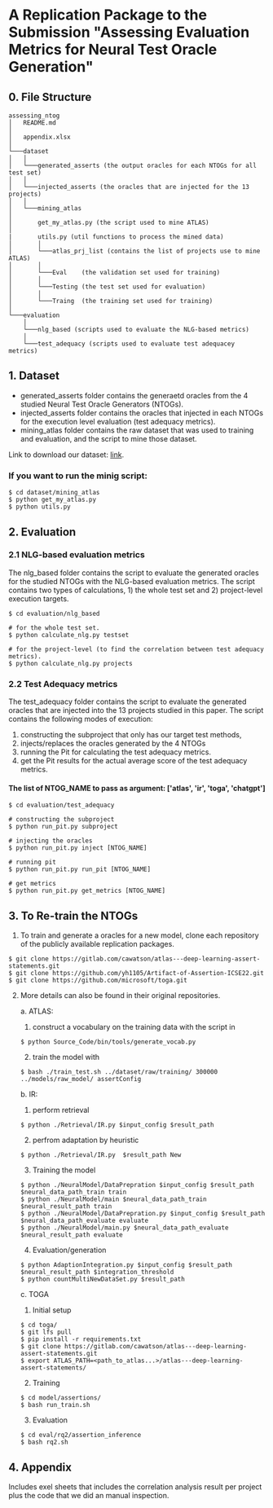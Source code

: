 # A Replication Package to the Submission "Assessing Evaluation Metrics for Neural Test Oracle Generation"

## 0. File Structure
```
assessing_ntog
│   README.md
│
│   appendix.xlsx
│
└───dataset
│   │
│   └───generated_asserts (the output oracles for each NTOGs for all test set)
│   │
│   └───injected_asserts (the oracles that are injected for the 13 projects)
│   │
│   └───mining_atlas
│
│       get_my_atlas.py (the script used to mine ATLAS)
│
|       utils.py (util functions to process the mined data)
│       │
│       └───atlas_prj_list (contains the list of projects use to mine ATLAS)
│       │
│       └───Eval    (the validation set used for training)
│       │
│       └───Testing (the test set used for evaluation)
│       │
│       └───Traing  (the training set used for training)
│
└───evaluation
    │
    └───nlg_based (scripts used to evaluate the NLG-based metrics)
    │
    └───test_adequacy (scripts used to evaluate test adequacey metrics)   
```

## 1. Dataset
- generated_asserts folder contains the generaetd oracles from the 4 studied Neural Test Oracle Generators (NTOGs).
- injected_asserts folder contains the oracles that injected in each NTOGs for the execution level evaluation (test adequacy metrics).
- mining_atlas folder contains the raw dataset that was used to training and evaluation, and the script to mine those dataset.

Link to download our dataset: [link](https://drive.google.com/drive/folders/1MA2fMbSXLNGgAZB6OU1kDwvHmfqeliv0?usp=sharing).

### If you want to run the minig script:

```
$ cd dataset/mining_atlas
$ python get_my_atlas.py
$ python utils.py
```

## 2. Evaluation
### 2.1 NLG-based evaluation metrics
The nlg_based folder contains the script to evaluate the generated oracles for the studied NTOGs with the NLG-based evaluation metrics.
The script contains two types of calculations, 1) the whole test set and 2) project-level execution targets.

```
$ cd evaluation/nlg_based

# for the whole test set.
$ python calculate_nlg.py testset

# for the project-level (to find the correlation between test adequacy metrics).
$ python calculate_nlg.py projects
```

### 2.2 Test Adequacy metrics
The test_adequacy folder contains the script to evaluate the generated oracles that are injected into the 13 projects studied in this paper.
The script contains the following modes of execution:
1. constructing the subproject that only has our target test methods,
2. injects/replaces the oracles generated by the 4 NTOGs
3. running the Pit for calculating the test adequacy metrics.
4. get the Pit results for the actual average score of the test adequacy metrics.

#### The list of NTOG_NAME to pass as argument: ['atlas', 'ir', 'toga', 'chatgpt']

```
$ cd evaluation/test_adequacy

# constructing the subproject
$ python run_pit.py subproject

# injecting the oracles
$ python run_pit.py inject [NTOG_NAME]

# running pit
$ python run_pit.py run_pit [NTOG_NAME]

# get metrics
$ python run_pit.py get_metrics [NTOG_NAME]
```

## 3. To Re-train the NTOGs
1. To train and generate a oracles for a new model, clone each repository of the publicly available replication packages.
```
$ git clone https://gitlab.com/cawatson/atlas---deep-learning-assert-statements.git
$ git clone https://github.com/yh1105/Artifact-of-Assertion-ICSE22.git
$ git clone https://github.com/microsoft/toga.git
```

2. More details can also be found in their original repositories.

    a. ATLAS:
    1. construct a vocabulary on the training data with the script in
    ```
    $ python Source_Code/bin/tools/generate_vocab.py
    ```
    2. train the model with
    ```
    $ bash ./train_test.sh ../dataset/raw/training/ 300000 ../models/raw_model/ assertConfig
    ```

    b. IR:
    1. perform retrieval
    ```
    $ python ./Retrieval/IR.py $input_config $result_path
    ```
    2. perfrom adaptation by heuristic
    ```
    $ python ./Retrieval/IR.py  $result_path New 
    ```
    3. Training the model
    ```
    $ python ./NeuralModel/DataPrepration $input_config $result_path $neural_data_path_train train
    $ python ./NeuralModel/main $neural_data_path_train $neural_result_path train
    $ python ./NeuralModel/DataPrepration.py $input_config $result_path $neural_data_path_evaluate evaluate
    $ python ./NeuralModel/main.py $neural_data_path_evaluate  $neural_result_path evaluate
    ```
    4. Evaluation/generation
    ```
    $ python AdaptionIntegration.py $input_config $result_path $neural_result_path $integration_threshold
    $ python countMultiNewDataSet.py $result_path
    ```
    
    c. TOGA
    1. Initial setup
    ```
    $ cd toga/
    $ git lfs pull
    $ pip install -r requirements.txt
    $ git clone https://gitlab.com/cawatson/atlas---deep-learning-assert-statements.git
    $ export ATLAS_PATH=<path_to_atlas...>/atlas---deep-learning-assert-statements/
    ```
    2. Training
    ```   
    $ cd model/assertions/
    $ bash run_train.sh
    ```
    3. Evaluation
    ```
    $ cd eval/rq2/assertion_inference
    $ bash rq2.sh
    ```

## 4. Appendix
Includes exel sheets that includes the correlation analysis result per project plus the code that we did an manual inspection.